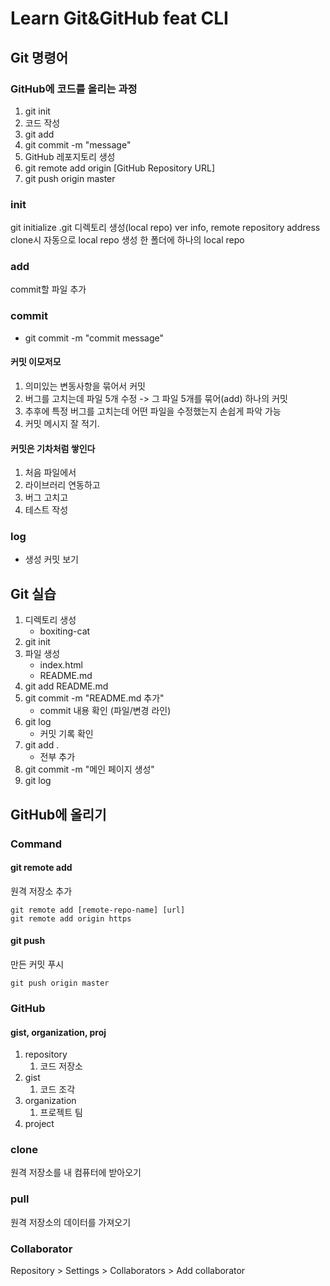 # Learn Git&GitHub feat CLI

## Git 명령어

### GitHub에 코드를 올리는 과정

1. git init
2. 코드 작성
3. git add
4. git commit -m "message"
5. GitHub 레포지토리 생성
6. git remote add origin [GitHub Repository URL]
7. git push origin master

### init

git initialize
.git 디렉토리 생성(local repo)
ver info, remote repository address
clone시 자동으로 local repo 생성
한 폴더에 하나의 local repo

### add

commit할 파일 추가

### commit

* git commit -m "commit message"

#### 커밋 이모저모

1. 의미있는 변동사항을 묶어서 커밋
2. 버그를 고치는데 파일 5개 수정 -> 그 파일 5개를 묶어(add) 하나의 커밋
3. 추후에 특정 버그를 고치는데 어떤 파일을 수정했는지 손쉽게 파악 가능
4. 커밋 메시지 잘 적기.

#### 커밋은 기차처럼 쌓인다

1. 처음 파일에서
2. 라이브러리 연동하고
3. 버그 고치고
4. 테스트 작성


### log

* 생성 커밋 보기

## Git 실습

1. 디렉토리 생성
   * boxiting-cat
2. git init
3. 파일 생성
    * index.html
    * README.md
4. git add README.md
5. git commit -m "README.md 추가"
    * commit 내용 확인 (파일/변경 라인)
6. git log
    * 커밋 기록 확인
7. git add .
    * 전부 추가
8. git commit -m "메인 페이지 생성"
9. git log

## GitHub에 올리기

### Command

#### git remote add

원격 저장소 추가
```shell
git remote add [remote-repo-name] [url]
git remote add origin https
```

#### git push

만든 커밋 푸시
``` shell
git push origin master
```

### GitHub

#### gist, organization, proj

1. repository
   1. 코드 저장소
2. gist
   1. 코드 조각
3. organization
   1. 프로젝트 팀
4. project

### clone

원격 저장소를 내 컴퓨터에 받아오기

### pull

원격 저장소의 데이터를 가져오기

### Collaborator

Repository > Settings > Collaborators > Add collaborator




